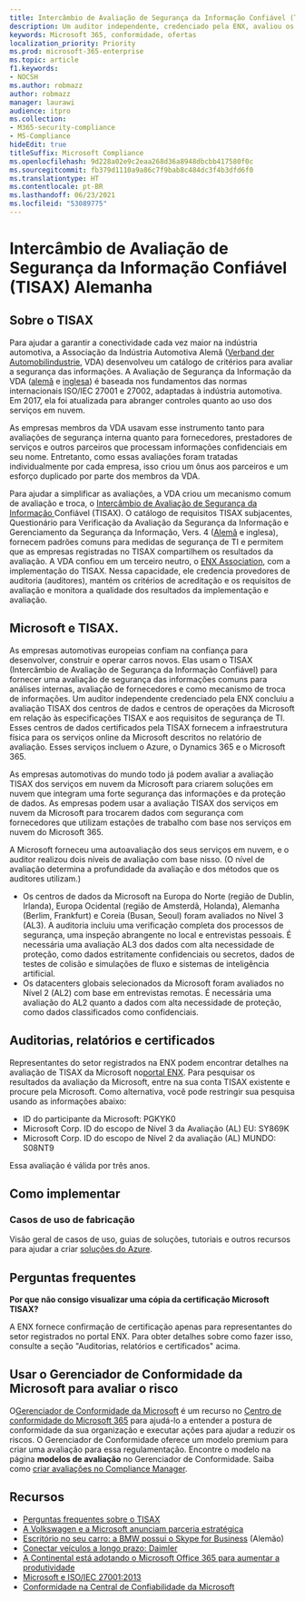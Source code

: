 ```yaml
---
title: Intercâmbio de Avaliação de Segurança da Informação Confiável (TISAX) Alemanha
description: Um auditor independente, credenciado pela ENX, avaliou os datacenters em nuvem da Microsoft em relação aos requisitos de segurança do TISAX.
keywords: Microsoft 365, conformidade, ofertas
localization_priority: Priority
ms.prod: microsoft-365-enterprise
ms.topic: article
f1.keywords:
- NOCSH
ms.author: robmazz
author: robmazz
manager: laurawi
audience: itpro
ms.collection:
- M365-security-compliance
- MS-Compliance
hideEdit: true
titleSuffix: Microsoft Compliance
ms.openlocfilehash: 9d228a02e9c2eaa268d36a8948dbcbb417580f0c
ms.sourcegitcommit: fb379d1110a9a86c7f9bab8c484dc3f4b3dfd6f0
ms.translationtype: HT
ms.contentlocale: pt-BR
ms.lasthandoff: 06/23/2021
ms.locfileid: "53089775"
---
```

# <a name="trusted-information-security-assessment-exchange-tisax-germany"></a>Intercâmbio de Avaliação de Segurança da Informação Confiável (TISAX) Alemanha

## <a name="about-tisax"></a>Sobre o TISAX

Para ajudar a garantir a conectividade cada vez maior na indústria automotiva, a Associação da Indústria Automotiva Alemã ([Verband der Automobilindustrie](https://www.vda.de), VDA) desenvolveu um catálogo de critérios para avaliar a segurança das informações. A Avaliação de Segurança da Informação da VDA ([alemã](https://www.vda.de/de/themen/sicherheit-und-standards/informationssicherheit/informationssicherheit-sicherheitsanforderungen.html) e [inglesa](https://www.vda.de/en/topics/safety-and-standards/information-security/information-security-requirements))  é baseada nos fundamentos das normas internacionais ISO/IEC 27001 e 27002, adaptadas à indústria automotiva. Em 2017, ela foi atualizada para abranger controles quanto ao uso dos serviços em nuvem.

As empresas membros da VDA usavam esse instrumento tanto para avaliações de segurança interna quanto para fornecedores, prestadores de serviços e outros parceiros que processam informações confidenciais em seu nome. Entretanto, como essas avaliações foram tratadas individualmente por cada empresa, isso criou um ônus aos parceiros e um esforço duplicado por parte dos membros da VDA.

Para ajudar a simplificar as avaliações, a VDA criou um mecanismo comum de avaliação e troca, o [Intercâmbio de Avaliação de Segurança da Informação ](https://www.enx.com/tisax/) Confiável (TISAX). O catálogo de requisitos TISAX subjacentes, Questionário para Verificação da Avaliação da Segurança da Informação e Gerenciamento da Segurança da Informação, Vers. 4 ([Alemã](https://www.vda.de/de/services/Publikationen.html) e [](https://www.vda.de/en/services/Publications.html)inglesa), fornecem padrões comuns para medidas de segurança de TI e permitem que as empresas registradas no TISAX compartilhem os resultados da avaliação. A VDA confiou em um terceiro neutro, o [ENX Association](https://portal.enx.com/pt-BR/en-en/TISAX/tisaxassessmentresults/), com a implementação do TISAX. Nessa capacidade, ele credencia provedores de auditoria (auditores), mantém os critérios de acreditação e os requisitos de avaliação e monitora a qualidade dos resultados da implementação e avaliação.

## <a name="microsoft-and-tisax"></a>Microsoft e TISAX.

As empresas automotivas europeias confiam na confiança para desenvolver, construir e operar carros novos. Elas usam o TISAX (Intercâmbio de Avaliação de Segurança da Informação Confiável) para fornecer uma avaliação de segurança das informações comuns para análises internas, avaliação de fornecedores e como mecanismo de troca de informações. Um auditor independente credenciado pela ENX concluiu a avaliação TISAX dos centros de dados e centros de operações da Microsoft em relação às especificações TISAX e aos requisitos de segurança de TI. Esses centros de dados certificados pela TISAX fornecem a infraestrutura física para os serviços online da Microsoft descritos no relatório de avaliação. Esses serviços incluem o Azure, o Dynamics 365 e o Microsoft 365.

As empresas automotivas do mundo todo já podem avaliar a avaliação TISAX dos serviços em nuvem da Microsoft para criarem soluções em nuvem que integram uma forte segurança das informações e da proteção de dados. As empresas podem usar a avaliação TISAX dos serviços em nuvem da Microsoft para trocarem dados com segurança com fornecedores que utilizam estações de trabalho com base nos serviços em nuvem do Microsoft 365.

A Microsoft forneceu uma autoavaliação dos seus serviços em nuvem, e o auditor realizou dois níveis de avaliação com base nisso. (O nível de avaliação determina a profundidade da avaliação e dos métodos que os auditores utilizam.)

- Os centros de dados da Microsoft na Europa do Norte (região de Dublin, Irlanda), Europa Ocidental (região de Amsterdã, Holanda), Alemanha (Berlim, Frankfurt) e Coreia (Busan, Seoul) foram avaliados no Nível 3 (AL3). A auditoria incluiu uma verificação completa dos processos de segurança, uma inspeção abrangente no local e entrevistas pessoais. É necessária uma avaliação AL3 dos dados com alta necessidade de proteção, como dados estritamente confidenciais ou secretos, dados de testes de colisão e simulações de fluxo e sistemas de inteligência artificial.
- Os datacenters globais selecionados da Microsoft foram avaliados no Nível 2 (AL2) com base em entrevistas remotas. É necessária uma avaliação do AL2 quanto a dados com alta necessidade de proteção, como dados classificados como confidenciais.

## <a name="audits-reports-and-certificates"></a>Auditorias, relatórios e certificados

Representantes do setor registrados na ENX podem encontrar detalhes na avaliação de TISAX da Microsoft no[portal ENX](https://portal.enx.com/pt-BR/). Para pesquisar os resultados da avaliação da Microsoft, entre na sua conta TISAX existente e procure pela Microsoft. Como alternativa, você pode restringir sua pesquisa usando as informações abaixo:

- ID do participante da Microsoft: PGKYK0
- Microsoft Corp. ID do escopo de Nível 3 da Avaliação (AL) EU: SY869K
- Microsoft Corp. ID do escopo de Nível 2 da avaliação (AL) MUNDO: S08NT9

Essa avaliação é válida por três anos.

## <a name="how-to-implement"></a>Como implementar

### <a name="manufacturing-use-cases"></a>Casos de uso de fabricação

Visão geral de casos de uso, guias de soluções, tutoriais e outros recursos para ajudar a criar [soluções do Azure](/azure/industry/manufacturing/).

## <a name="frequently-asked-questions"></a>Perguntas frequentes

**Por que não consigo visualizar uma cópia da certificação Microsoft TISAX?**

A ENX fornece confirmação de certificação apenas para representantes do setor registrados no portal ENX. Para obter detalhes sobre como fazer isso, consulte a seção "Auditorias, relatórios e certificados" acima.

## <a name="use-microsoft-compliance-manager-to-assess-your-risk"></a>Usar o Gerenciador de Conformidade da Microsoft para avaliar o risco

O[Gerenciador de Conformidade da Microsoft](/microsoft-365/compliance/compliance-manager) é um recurso no [Centro de conformidade do Microsoft 365](/microsoft-365/compliance/microsoft-365-compliance-center) para ajudá-lo a entender a postura de conformidade da sua organização e executar ações para ajudar a reduzir os riscos. O Gerenciador de Conformidade oferece um modelo premium para criar uma avaliação para essa regulamentação. Encontre o modelo na página **modelos de avaliação** no Gerenciador de Conformidade. Saiba como [criar avaliações no Compliance Manager](/microsoft-365/compliance/compliance-manager-assessments).

## <a name="resources"></a>Recursos

- [Perguntas frequentes sobre o TISAX](https://portal.enx.com/pt-BR/TISAX/faqs/)
- [A Volkswagen e a Microsoft anunciam parceria estratégica](https://www.volkswagen-newsroom.com/en/press-releases/volkswagen-and-microsoft-announce-strategic-partnership-4234)
- [Escritório no seu carro: a BMW possui o Skype for Business](https://news.microsoft.com/de-de/skype-business-ab-sofort-fahrzeugen-von-bmw-verfugbar/) (Alemão)
- [Conectar veículos a longo prazo: Daimler](https://customers.microsoft.com/story/daimlertrucks)
- [A Continental está adotando o Microsoft Office 365 para aumentar a produtividade](https://www.avanade.com/en/clients/continental)
- [Microsoft e ISO/IEC 27001:2013](offering-iso-27001.md)
- [Conformidade na Central de Confiabilidade da Microsoft](https://www.microsoft.com/trust-center/compliance/compliance-overview)
